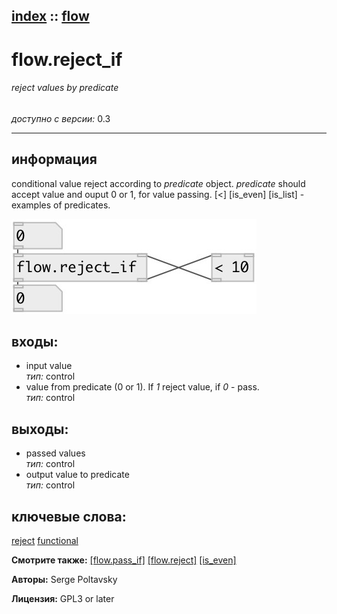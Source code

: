 [index](index.html) :: [flow](category_flow.html)
---

# flow.reject_if

###### reject values by predicate

*доступно с версии:* 0.3

---


## информация
conditional value reject according to *predicate* object. *predicate* should accept value and ouput 0 or 1, for value passing. [&lt;] [is_even] [is_list] - examples of predicates.


[![example](../examples/img/flow.reject_if.jpg)](../examples/pd/flow.reject_if.pd)









## входы:

* input value<br>
_тип:_ control
* value from predicate (0 or 1). If *1* reject value, if *0* - pass.<br>
_тип:_ control



## выходы:

* passed values<br>
_тип:_ control
* output value to predicate<br>
_тип:_ control



## ключевые слова:

[reject](keywords/reject.html)
[functional](keywords/functional.html)



**Смотрите также:**
[\[flow.pass_if\]](flow.pass_if.html)
[\[flow.reject\]](flow.reject.html)
[\[is_even\]](is_even.html)




**Авторы:** Serge Poltavsky




**Лицензия:** GPL3 or later





